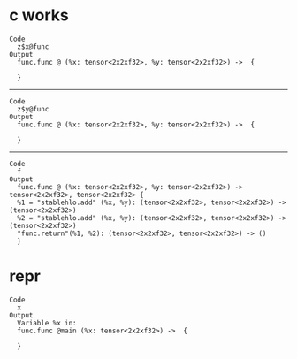 # c works

    Code
      z$x@func
    Output
      func.func @ (%x: tensor<2x2xf32>, %y: tensor<2x2xf32>) ->  {
      
      }

---

    Code
      z$y@func
    Output
      func.func @ (%x: tensor<2x2xf32>, %y: tensor<2x2xf32>) ->  {
      
      }

---

    Code
      f
    Output
      func.func @ (%x: tensor<2x2xf32>, %y: tensor<2x2xf32>) -> tensor<2x2xf32>, tensor<2x2xf32> {
      %1 = "stablehlo.add" (%x, %y): (tensor<2x2xf32>, tensor<2x2xf32>) -> (tensor<2x2xf32>)
      %2 = "stablehlo.add" (%x, %y): (tensor<2x2xf32>, tensor<2x2xf32>) -> (tensor<2x2xf32>)
      "func.return"(%1, %2): (tensor<2x2xf32>, tensor<2x2xf32>) -> ()
      }

# repr

    Code
      x
    Output
      Variable %x in:
      func.func @main (%x: tensor<2x2xf32>) ->  {
      
      }


